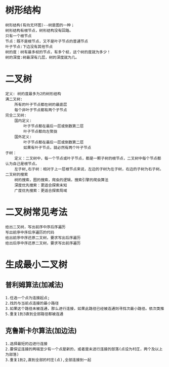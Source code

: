 <!--
 * @Description: 有问题,联系qq:2479879758
 * @Author: zhulinhai
 * @LastEditTime: 2022-08-09 12:05:36
-->
# 树形结构

    树形结构(有向无环图)--树是图的一种；
    树形结构有根节点，树形结构没有回路。
    只有一个根节点
    节点：既不是根节点，又不是叶子节点的普通节点
    叶子节点:下边没有其他节点
    树的度：树有最多杈的节点，有多个杈，这个树的度就为多少！
    树的深度:树最深有几层，树的深度就为几。

# 二叉树

    定义: 树的度最多为2的树形结构
    满二叉树: 
        所有的叶子节点都在树的最底层
        每个非叶子节点都有两个子节点
    完全二叉树:
        国内定义:
            叶子节点都在最后一层或倒数第二层
            叶子节点都向左聚拢
        国外定义:
            叶子节点都在最后一层或倒数第二层
            如果有叶子节点，就必然有两个叶子节点
    子树：
        定义：二叉树中，每一个节点或叶子节点，都是一颗子树的根节点，二叉树中每个节点都认为自己是根节点。
        左子树,右子树：相对于上一层根节点来说，左边的子树为左子树，右边的子树为右子树。
    二叉树的搜索
        树的搜索，图的搜索，爬虫的逻辑，搜索引擎的爬虫算法
        深度优先搜索：更适合探索未知
        广度优先搜索：更适合探索局域

# 二叉树常见考法

    给出二叉树，写出前序中序后序遍历
    写出前序中序后序遍历的代码
    给出前序中序还原二叉树，要求写出后序遍历
    给出后序中序还原二叉树，要求写出前序遍历

# 生成最小二叉树

## 普利姆算法(加减法)

    1.任选一个点为连接起点;
    2.找的与当前点连接的最小路径
    3.如果这个路径未被连通，那么进行连接，如果此路径已经被连通则寻找次最小路径。依次类推
    5.重复1到3直到全部路径都被连通
## 克鲁斯卡尔算法(加边法)

    1.选择最短的边进行连接
    2.要保证连接的两端至少有一个点是新的，或者是未进行连接的部落(点设为村庄，两个及以上为部落)
    3.重复1到2,直到全部的村庄(点),全部连接到一起